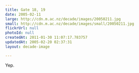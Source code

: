 ```yaml
---
title: Gate 18, 19
date: 2005-02-11
large: http://cdn.m.ac.nz/decade/images/20050211.jpg
small: http://cdn.m.ac.nz/decade/images/small/20050211.jpg
flickrUrl: null
photoId: null
createdAt: 2011-01-30 11:07:17.783757
updatedAt: 2005-02-20 02:37:31
layout: decade-image

---
```

Yep.
